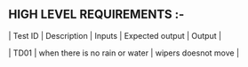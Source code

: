 ## HIGH LEVEL REQUIREMENTS :- 

| Test ID | Description                      | Inputs              | Expected output | Output |

| TD01    | when there  is no rain or water  | wipers doesnot move |
